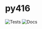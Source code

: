 # py416

![Tests](https://github.com/ezio416/py416/actions/workflows/tests.yml/badge.svg)
![Docs](https://readthedocs.org/projects/py416/badge/?version=latest)